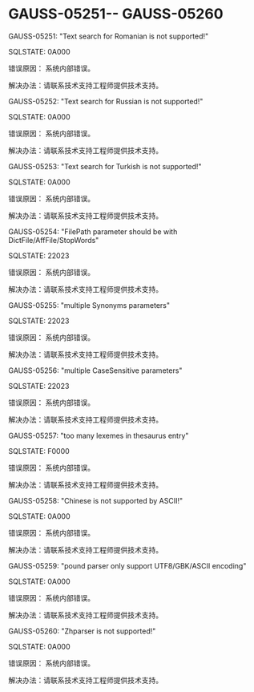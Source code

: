 # GAUSS-05251-- GAUSS-05260

GAUSS-05251: "Text search for Romanian is not supported!"

SQLSTATE: 0A000

错误原因： 系统内部错误。

解决办法：请联系技术支持工程师提供技术支持。

GAUSS-05252: "Text search for Russian is not supported!"

SQLSTATE: 0A000

错误原因： 系统内部错误。

解决办法：请联系技术支持工程师提供技术支持。

GAUSS-05253: "Text search for Turkish is not supported!"

SQLSTATE: 0A000

错误原因： 系统内部错误。

解决办法：请联系技术支持工程师提供技术支持。

GAUSS-05254: "FilePath parameter should be with DictFile/AffFile/StopWords"

SQLSTATE: 22023

错误原因： 系统内部错误。

解决办法：请联系技术支持工程师提供技术支持。

GAUSS-05255: "multiple Synonyms parameters"

SQLSTATE: 22023

错误原因： 系统内部错误。

解决办法：请联系技术支持工程师提供技术支持。

GAUSS-05256: "multiple CaseSensitive parameters"

SQLSTATE: 22023

错误原因： 系统内部错误。

解决办法：请联系技术支持工程师提供技术支持。

GAUSS-05257: "too many lexemes in thesaurus entry"

SQLSTATE: F0000

错误原因： 系统内部错误。

解决办法：请联系技术支持工程师提供技术支持。

GAUSS-05258: "Chinese is not supported by ASCII!"

SQLSTATE: 0A000

错误原因： 系统内部错误。

解决办法：请联系技术支持工程师提供技术支持。

GAUSS-05259: "pound parser only support UTF8/GBK/ASCII encoding"

SQLSTATE: 0A000

错误原因： 系统内部错误。

解决办法：请联系技术支持工程师提供技术支持。

GAUSS-05260: "Zhparser is not supported!"

SQLSTATE: 0A000

错误原因： 系统内部错误。

解决办法：请联系技术支持工程师提供技术支持。
